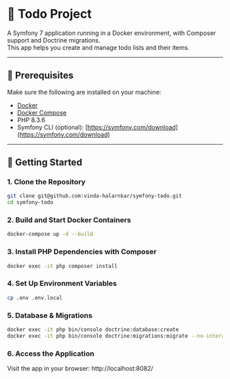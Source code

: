 # 📝 Todo Project

A Symfony 7 application running in a Docker environment, with Composer support and Doctrine migrations.  
This app helps you create and manage todo lists and their items.

---

## 🧰 Prerequisites

Make sure the following are installed on your machine:

- [Docker](https://www.docker.com/)
- [Docker Compose](https://docs.docker.com/compose/)
- PHP 8.3.6
- Symfony CLI (optional): [https://symfony.com/download](https://symfony.com/download)

---

## 🚀 Getting Started

### 1. Clone the Repository

```bash
git clone git@github.com:vinda-halarnkar/symfony-todo.git
cd symfony-todo
```

### 2. Build and Start Docker Containers

```bash
docker-compose up -d --build
```

### 3. Install PHP Dependencies with Composer

```bash
docker exec -it php composer install
```

### 4. Set Up Environment Variables
```bash
cp .env .env.local
```

### 5. Database & Migrations
```bash
docker exec -it php bin/console doctrine:database:create
docker exec -it php bin/console doctrine:migrations:migrate --no-interaction
```

### 6. Access the Application
Visit the app in your browser: http://localhost:8082/


